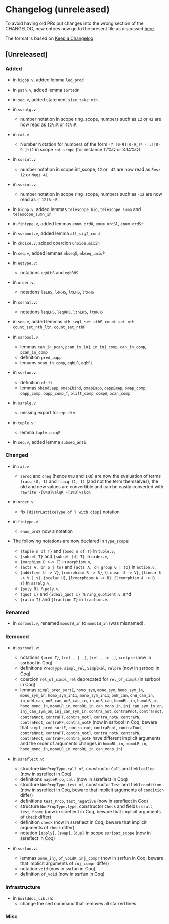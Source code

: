 # Changelog (unreleased)

To avoid having old PRs put changes into the wrong section of the CHANGELOG,
new entries now go to the present file as discussed
[here](https://github.com/math-comp/math-comp/wiki/Agenda-of-the-April-23rd-2019-meeting-9h30-to-12h30#avoiding-issues-with-changelog).

The format is based on [Keep a Changelog](https://keepachangelog.com/en/1.0.0/).

## [Unreleased]

### Added

- in `bigop.v`, added lemma `leq_prod`
- in `path.v`, added lemma `sortedP`
- in `seq.v`, added statement `size_take_min`

- in `ssralg.v`
  + number notation in scope ring_scope, numbers such as `12` or `42`
    are now read as `12%:R` or `42%:R`

- in `rat.v`
  + Number Notation for numbers of the form `-? [0-9][0-9_]* ([.][0-9_]+)?`
    in scope `rat_scope` (for instance 12%Q or 3.14%Q)

- in `ssrint.v`
  + number notation in scope int_scope, `12` or `-42`
    are now read as `Posz 12` or `Negz 41`

- in `ssrint.v`
  + number notation in scope ring_scope, numbers such as `-12` are now
    read as `(-12)%:~R`

- in `bigop.v`, added lemmas `telescope_big`, `telescope_sumn` and `telescope_sumn_in`

- in `fintype.v`, added lemmas `enum_ord0`, `enum_ordSl`, `enum_ordSr`

- in `ssrbool.v`, added lemma `all_sig2_cond`
- in `choice.v`, added coercion `Choice.mixin`
- In `seq.v`, added lemmas `mkseqS`, `mkseq_uniqP`
- in `eqtype.v`:
  + notations `eqbLHS` and `eqbRHS`

- in `order.v`:
  + notations `leLHS`, `leRHS`, `ltLHS`, `ltRHS`

- in `ssrnat.v`:
  + notations `leqLHS`, `leqRHS`, `ltnLHS`, `ltnRHS`

- in `seq.v`, added lemmas `nth_seq1`, `set_nthE`, `count_set_nth`,
  `count_set_nth_ltn`, `count_set_nthF`
- in `ssrbool.v`
  + lemmas `can_in_pcan`, `pcan_in_inj`, `in_inj_comp`, `can_in_comp`, `pcan_in_comp`
  + definition `pred_oapp`
  + lemams `ocan_in_comp`, `eqbLR`, `eqbRL`

- in `ssrfun.v`
  + definition `olift`
  + lemmas `obindEapp`, `omapEbind`, `omapEapp`, `oappEmap`, `omap_comp`,
    `oapp_comp`, `oapp_comp_f`, `olift_comp`, `compA`, `ocan_comp`

- in `ssralg.v`
  + missing export for `eqr_div`

- in `tuple.v`:
  + lemma `tuple_uniqP`

- in `seq.v`, added lemma `subseq_anti`

### Changed

- in `rat.v`
  + `zeroq` and `oneq` (hence `0%Q` and `1%Q`) are now the evaluation
    of terms `fracq (0, 1)` and `fracq (1, 1)` (and not the term
    themselves), the old and new values are convertible and can be
    easily converted with `rewrite -[0%Q]valqK -[1%Q]valqK`

- in `order.v`
  + fix `[distrLatticeType of T with disp]` notation

- in `fintype.v`
  + `enum_ordS` now a notation
- The following notations are now declared in `type_scope`:
  + `{tuple n of T}` and `{bseq n of T}` in `tuple.v`,
  + `{subset T}` and `{subset [d] T}` in `order.v`,
  + `{morphism D >-> T}` in `morphism.v`,
  + `{acts A, on S | to}` and `{acts A, on group G | to}` in `action.v`,
  + `{additive U -> V}`, `{rmorphism R -> S}`, `{linear U -> V}`,
    `{linear U -> V | s}`, `{scalar U}`, `{lrmorphism A -> B}`,
    `{lrmorphism A -> B | s}` in `ssralg.v`,
  + `{poly R}` in `poly.v`,
  + `{quot I}` and `{ideal_quot I}` in `ring_quotient.v`, and
  + `{ratio T}` and `{fraction T}` in `fraction.v`.

### Renamed

- in `ssrbool.v`, renamed `mono2W_in` to `mono1W_in` (was misnamed).

### Removed

- in `ssrbool.v`:
  + notations `{pred T}`, `[rel _ | _]`, `[rel _ in _]`, `xrelpre`
    (now in ssrbool in Coq)
  + definitions `PredType`, `simpl_rel`, `SimplRel`, `relpre`
    (now in ssrbool in Coq)
  + coercion `rel_of_simpl_rel` deprecated for `rel_of_simpl`
    (in ssrbool in Coq)
  + lemmas `simpl_pred_sortE`, `homo_sym`, `mono_sym`, `homo_sym_in`,
    `mono_sym_in`, `homo_sym_in11`, `mono_sym_in11`, `onW_can`, `onW_can_in`,
    `in_onW_can`, `onS_can`, `onS_can_in`, `in_onS_can`, `homoRL_in`,
    `homoLR_in`, `homo_mono_in`, `monoLR_in`, `monoRL_in`, `can_mono_in`,
    `inj_can_sym_in_on`, `inj_can_sym_on`, `inj_can_sym_in`, `contra_not`,
    `contraPnot`, `contraTnot`, `contraNnot`, `contraPT`, `contra_notT`,
    `contra_notN`, `contraPN`, `contraFnot`, `contraPF`, `contra_notF`
    (now in ssrbool in Coq, beware that `simpl_pred_sortE`,
    `contra_not`, `contraPnot`, `contraTnot`, `contraNnot`,
    `contraPT`, `contra_notT`, `contra_notN`, `contraPN`,
    `contraFnot`, `contraPF`, `contra_notF` have different implicit
    arguments and the order of arguments changes in `homoRL_in`,
    `homoLR_in`, `homo_mono_in`, `monoLR_in`, `monoRL_in`,
    `can_mono_in`)

- in `ssreflect.v`:
  + structure `NonPropType.call_of`, constructor `Call` and field `callee`
    (now in ssreflect in Coq)
  + definitions `maybeProp`, `call` (now in ssreflect in Coq)
  + structure `NonPropType.test_of`, constructor `Test` and field `condition`
    (now in ssreflect in Coq, beware that implicit arguments of `condition`
    differ)
  + definitions `test_Prop`, `test_negative` (now in ssreflect in Coq)
  + structure `NonPropType.type`, constructor `Check` and fields `result`,
    `test`, `frame` (now in ssreflect in Coq, beware that implicit arguments
    of `Check` differ)
  + definition `check` (now in ssreflect in Coq, beware that implicit
    arguments of `check` differ)
  + notation `[apply]`, `[swap]`, `[dup]` in scope `ssripat_scope`
    (now in ssreflect in Coq)

- in `ssrfun.v`:
  + lemmas `Some_inj`, `of_voidK`, `inj_compr` (now in ssrfun in Coq,
    beware that implicit arguments of `inj_compr` differ)
  + notation `void` (now in ssrfun in Coq)
  + definition `of_void` (now in ssrfun in Coq)

### Infrastructure

- in `builddoc_lib.sh`:
  + change the sed command that removes all starred lines

### Misc
